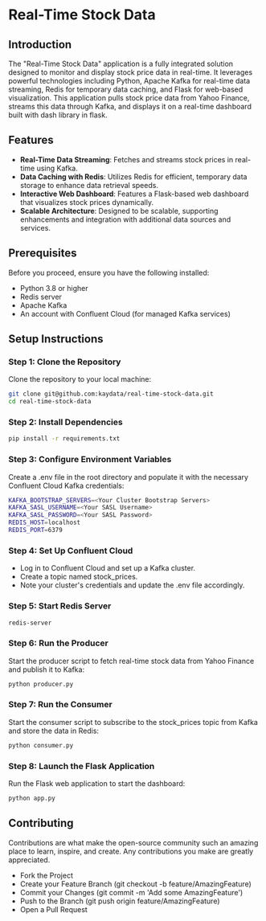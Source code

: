 # Real-Time Stock Data

## Introduction

The "Real-Time Stock Data" application is a fully integrated solution designed to monitor and display stock price data in real-time. It leverages powerful technologies including Python, Apache Kafka for real-time data streaming, Redis for temporary data caching, and Flask for web-based visualization. This application pulls stock price data from Yahoo Finance, streams this data through Kafka, and displays it on a real-time dashboard built with dash library in flask. 

## Features

- **Real-Time Data Streaming**: Fetches and streams stock prices in real-time using Kafka.
- **Data Caching with Redis**: Utilizes Redis for efficient, temporary data storage to enhance data retrieval speeds.
- **Interactive Web Dashboard**: Features a Flask-based web dashboard that visualizes stock prices dynamically.
- **Scalable Architecture**: Designed to be scalable, supporting enhancements and integration with additional data sources and services.

## Prerequisites

Before you proceed, ensure you have the following installed:
- Python 3.8 or higher
- Redis server
- Apache Kafka
- An account with Confluent Cloud (for managed Kafka services)

## Setup Instructions

### Step 1: Clone the Repository

Clone the repository to your local machine:

```bash
git clone git@github.com:kaydata/real-time-stock-data.git
cd real-time-stock-data

```
### Step 2: Install Dependencies

```bash
pip install -r requirements.txt

```
### Step 3: Configure Environment Variables

Create a .env file in the root directory and populate it with the necessary Confluent Cloud Kafka credentials:

```bash
KAFKA_BOOTSTRAP_SERVERS=<Your Cluster Bootstrap Servers>
KAFKA_SASL_USERNAME=<Your SASL Username>
KAFKA_SASL_PASSWORD=<Your SASL Password>
REDIS_HOST=localhost
REDIS_PORT=6379

```
### Step 4: Set Up Confluent Cloud
- Log in to Confluent Cloud and set up a Kafka cluster.
- Create a topic named stock_prices.
- Note your cluster's credentials and update the .env file accordingly.

### Step 5: Start Redis Server

```bash
redis-server
```
### Step 6: Run the Producer
Start the producer script to fetch real-time stock data from Yahoo Finance and publish it to Kafka:

```bash
python producer.py
```
### Step 7: Run the Consumer
Start the consumer script to subscribe to the stock_prices topic from Kafka and store the data in Redis:

```bash
python consumer.py
```
### Step 8: Launch the Flask Application
Run the Flask web application to start the dashboard:

```bash
python app.py
```


## Contributing
Contributions are what make the open-source community such an amazing place to learn, inspire, and create. Any contributions you make are greatly appreciated.

- Fork the Project
- Create your Feature Branch (git checkout -b feature/AmazingFeature)
- Commit your Changes (git commit -m 'Add some AmazingFeature')
- Push to the Branch (git push origin feature/AmazingFeature)
- Open a Pull Request

